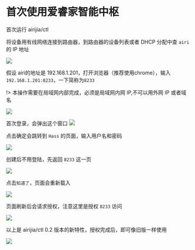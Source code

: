 
# 首次使用爱睿家智能中枢


首次运行 airijia/ctl 


将设备用有线网络连接到路由器，到路由器的设备列表或者 DHCP 分配中查 `airi` 的 IP 地址


![](https://ws1.sinaimg.cn/large/007fN5Xegy1fxgsa3zuimj30xs0c2aaf.jpg)


假设 airi的地址是 192.168.1.201，打开浏览器（推荐使用chrome），输入`192.168.1.201:8233`，一下简称为`8233`

!> 本操作需要在局域网内部完成，必须是局域网内网 IP,不可以用外网 IP 或者域名


![](https://ws1.sinaimg.cn/large/007fN5Xegy1fx5d5aizjrj30g402n749.jpg)


首次登录，会弹出这个窗口
![](https://ws1.sinaimg.cn/large/007fN5Xegy1fx5d6ith6yj30vj0fvgmi.jpg)


点击确定会跳转到 `Hass` 的页面，输入用户名和密码

![](https://ws1.sinaimg.cn/large/007fN5Xegy1fx5d8wmhwuj30id0gvq3d.jpg)



创建后不用登陆，先返回 `8233` 这一页


![](https://ws1.sinaimg.cn/large/007fN5Xegy1fx5da6xswcj30xc0i1abf.jpg)



点击`知道了`，页面会重新载入


![](https://ws1.sinaimg.cn/large/007fN5Xegy1fx5db5a9dlj30y00f7wfl.jpg)


页面刷新后会请求授权，注意这里是授权 `8233` 访问


![](https://ws1.sinaimg.cn/large/007fN5Xegy1fx5dedi43oj30gr0e5jrv.jpg)


以上是 airijia/ctl 0.2 版本的新特性，授权完成后，即可像旧版一样使用

![](https://ws1.sinaimg.cn/large/007fN5Xegy1fx5df1qru7j31b60qhmzg.jpg)



